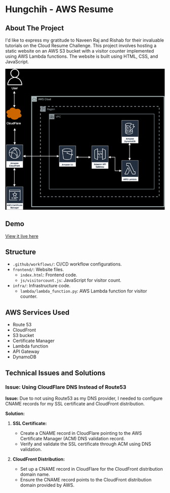 # Hungchih - AWS Resume

## About The Project

I'd like to express my gratitude to Naveen Raj and Rishab for their invaluable tutorials on the Cloud Resume Challenge. This project involves hosting a static website on an AWS S3 bucket with a visitor counter implemented using AWS Lambda functions. The website is built using HTML, CSS, and JavaScript.
<br/>

![architecture](./assets/images/architecture.png)

## Demo

[View it live here](https://cloudresume.leechih.us/)

## Structure

- `.github/workflows/`: CI/CD workflow configurations.
- `frontend/`: Website files.
  - `index.html`: Frontend code.
  - `js/visitorcount.js`: JavaScript for visitor count.
- `infra/`: Infrastructure code.
  - `lambda/lambda_function.py`: AWS Lambda function for visitor counter.

## AWS Services Used

- Route 53
- CloudFront
- S3 bucket
- Certificate Manager
- Lambda function
- API Gateway
- DynamoDB

## Technical Issues and Solutions

### Issue: Using CloudFlare DNS Instead of Route53

**Issue:**
Due to not using Route53 as my DNS provider, I needed to configure CNAME records for my SSL certificate and CloudFront distribution.

**Solution:**

1. **SSL Certificate:**
   - Create a CNAME record in CloudFlare pointing to the AWS Certificate Manager (ACM) DNS validation record.
   - Verify and validate the SSL certificate through ACM using DNS validation.

2. **CloudFront Distribution:**
   - Set up a CNAME record in CloudFlare for the CloudFront distribution domain name.
   - Ensure the CNAME record points to the CloudFront distribution domain provided by AWS.
